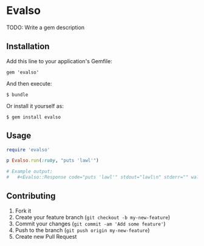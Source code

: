 # Evalso

TODO: Write a gem description

## Installation

Add this line to your application's Gemfile:

    gem 'evalso'

And then execute:

    $ bundle

Or install it yourself as:

    $ gem install evalso

## Usage

```ruby
require 'evalso'

p Evalso.run(:ruby, "puts 'lawl'")

# Example output:
#   #<Evalso::Response code="puts 'lawl'" stdout="lawl\n" stderr="" wall_time=1666>
```

## Contributing

1. Fork it
2. Create your feature branch (`git checkout -b my-new-feature`)
3. Commit your changes (`git commit -am 'Add some feature'`)
4. Push to the branch (`git push origin my-new-feature`)
5. Create new Pull Request
